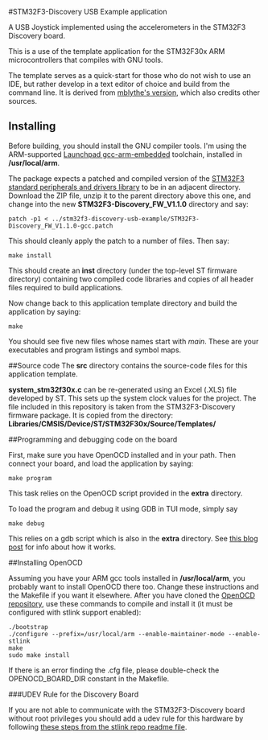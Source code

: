 #STM32F3-Discovery USB Example application

A USB Joystick implemented using the accelerometers in the STM32F3 Discovery board.

This is a use of the template application for the STM32F30x ARM microcontrollers
that compiles with GNU tools.

The template serves as a quick-start for those who do not wish to use an IDE, but rather
develop in a text editor of choice and build from the command line. It is
derived from [mblythe's version](https://github.com/mblythe86/stm32f3-discovery-basic-template),
which also credits other sources.

## Installing

Before building, you should install the GNU compiler tools.  I'm using the
ARM-supported [Launchpad gcc-arm-embedded](https://launchpad.net/gcc-arm-embedded)
toolchain, installed in **/usr/local/arm**.

The package expects a patched and compiled version of the [STM32F3 standard
peripherals and drivers library](http://www.st.com/web/en/catalog/tools/PF258154)
to be in an adjacent directory. Download the ZIP file, unzip it to the parent
directory above this one, and change into the new **STM32F3-Discovery_FW_V1.1.0**
directory and say:

    patch -p1 < ../stm32f3-discovery-usb-example/STM32F3-Discovery_FW_V1.1.0-gcc.patch

This should cleanly apply the patch to a number of files. Then say:

    make install

This should create an **inst** directory (under the top-level ST firmware
directory) containing two compiled code libraries and copies of all header files
required to build applications.

Now change back to this application template directory and build the application by saying:

    make

You should see five new files whose names start with *main*. These are your
executables and program listings and symbol maps.

##Source code
The **src** directory contains the source-code files for this application template.

**system_stm32f30x.c** can be re-generated using an Excel (.XLS) file developed
by ST. This sets up the system clock values for the project. The file included
in this repository is taken from the STM32F3-Discovery firmware package. It is
copied from the directory: **Libraries/CMSIS/Device/ST/STM32F30x/Source/Templates/**

##Programming and debugging code on the board

First, make sure you have OpenOCD installed and in your path. Then connect your
board, and load the application by saying:

    make program

This task relies on the OpenOCD script provided in the **extra** directory.

To load the program and debug it using GDB in TUI mode, simply say

    make debug

This relies on a gdb script which is also in the **extra** directory.
See [this blog post](http://www.mjblythe.com/hacks/2013/02/debugging-stm32-with-gdb-and-openocd/)
for info about how it works.

##Installing OpenOCD

Assuming you have your ARM gcc tools installed in **/usr/local/arm**, you
probably want to install OpenOCD there too. Change these instructions and the
Makefile if you want it elsewhere. After you have cloned the [OpenOCD
repository](http://openocd.git.sourceforge.net/git/gitweb.cgi?p=openocd/openocd;a=summary),
use these commands to compile and install it (it must be configured with stlink
support enabled):

    ./bootstrap
    ./configure --prefix=/usr/local/arm --enable-maintainer-mode --enable-stlink
    make 
    sudo make install

If there is an error finding the .cfg file, please double-check the
OPENOCD_BOARD_DIR constant in the Makefile.

###UDEV Rule for the Discovery Board

If you are not able to communicate with the STM32F3-Discovery board without
root privileges you should add a udev rule for this hardware by following
[these steps from the stlink repo readme file](https://github.com/texane/stlink#readme).
